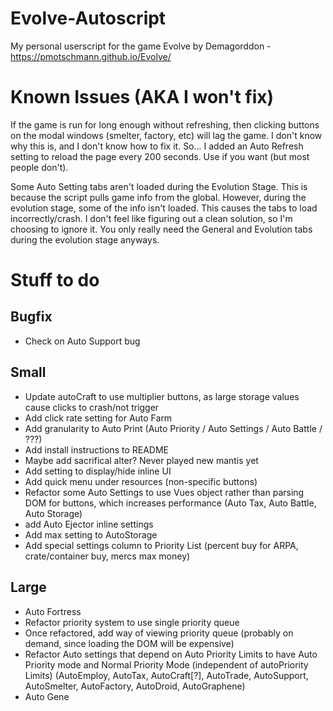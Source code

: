 # Evolve-Autoscript
My personal userscript for the game Evolve by Demagorddon - https://pmotschmann.github.io/Evolve/

# Known Issues (AKA I won't fix)
If the game is run for long enough without refreshing, then clicking buttons on the modal windows (smelter, factory, etc) will lag the game. I don't know why this is, and I don't know how to fix it. So... I added an Auto Refresh setting to reload the page every 200 seconds. Use if you want (but most people don't).

Some Auto Setting tabs aren't loaded during the Evolution Stage. This is because the script pulls game info from the global. However, during the evolution stage, some of the info isn't loaded. This causes the tabs to load incorrectly/crash. I don't feel like figuring out a clean solution, so I'm choosing to ignore it. You only really need the General and Evolution tabs during the evolution stage anyways.

# Stuff to do

## Bugfix
* Check on Auto Support bug

## Small
* Update autoCraft to use multiplier buttons, as large storage values cause clicks to crash/not trigger
* Add click rate setting for Auto Farm
* Add granularity to Auto Print (Auto Priority / Auto Settings / Auto Battle / ???)
* Add install instructions to README
* Maybe add sacrifical alter? Never played new mantis yet
* Add setting to display/hide inline UI
* Add quick menu under resources (non-specific buttons)
* Refactor some Auto Settings to use Vues object rather than parsing DOM for buttons, which increases performance (Auto Tax, Auto Battle, Auto Storage)
* add Auto Ejector inline settings
* Add max setting to AutoStorage
* Add special settings column to Priority List (percent buy for ARPA, crate/container buy, mercs max money)

## Large
* Auto Fortress
* Refactor priority system to use single priority queue
* Once refactored, add way of viewing priority queue (probably on demand, since loading the DOM will be expensive)
* Refactor Auto settings that depend on Auto Priority Limits to have Auto Priority mode and Normal Priority Mode (independent of autoPriority Limits) (AutoEmploy, AutoTax, AutoCraft[?], AutoTrade, AutoSupport, AutoSmelter, AutoFactory, AutoDroid, AutoGraphene)
* Auto Gene

